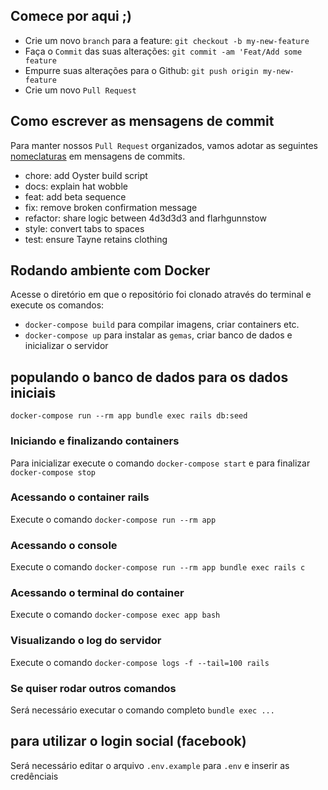 
## Comece por aqui ;)

- Crie um novo `branch` para a feature: `git checkout -b my-new-feature`
- Faça o `Commit` das suas alterações: `git commit -am 'Feat/Add some feature`
- Empurre suas alterações para o Github: `git push origin my-new-feature`
- Crie um novo `Pull Request`

## Como escrever as mensagens de commit

Para manter nossos `Pull Request` organizados, vamos adotar as seguintes
[nomeclaturas](https://seesparkbox.com/foundry/semantic_commit_messages)
em mensagens de commits.

- chore: add Oyster build script
- docs: explain hat wobble
- feat: add beta sequence
- fix: remove broken confirmation message
- refactor: share logic between 4d3d3d3 and flarhgunnstow
- style: convert tabs to spaces
- test: ensure Tayne retains clothing

## Rodando ambiente com Docker

Acesse o diretório em que o repositório foi clonado através do terminal e
execute os comandos:
 - `docker-compose build` para compilar imagens, criar containers etc.
 - `docker-compose up` para instalar as `gemas`, criar banco de dados e inicializar
 o servidor

 ## populando o banco de dados para os dados iniciais

 `docker-compose run --rm app bundle exec rails db:seed`

### Iniciando e finalizando containers
Para inicializar execute o comando `docker-compose start` e
para finalizar `docker-compose stop`

### Acessando o container rails

Execute o comando `docker-compose run --rm app`

### Acessando o console

Execute o comando `docker-compose run --rm app bundle exec rails c`

### Acessando o terminal do container

Execute o comando `docker-compose exec app bash`

### Visualizando o log do servidor

Execute o comando `docker-compose logs -f --tail=100 rails`

### Se quiser rodar outros comandos
Será necessário executar o comando completo `bundle exec ...`

## para utilizar o login social (facebook)
Será necessário editar o arquivo `.env.example` para `.env` e inserir as credênciais

